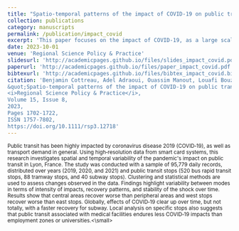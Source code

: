 ```yaml
---
title: "Spatio‐temporal patterns of the impact of COVID‐19 on public transit: An exploratory analysis from Lyon, France"
collection: publications
category: manuscripts
permalink: /publication/impact_covid
excerpt: 'This paper focuses on the impact of COVID-19, as a large scale and long-term disruption, on public transport demand.'
date: 2023-10-01
venue: 'Regional Science Policy & Practice'
slidesurl: 'http://academicpages.github.io/files/slides_impact_covid.pdf'
paperurl: 'http://academicpages.github.io/files/paper_impact_covid.pdf'
bibtexurl: 'http://academicpages.github.io/files/bibtex_impact_covid.bib'
citation: 'Benjamin Cottreau, Adel Adraoui, Ouassim Manout, Louafi Bouzouina,
&quot;Spatio‐temporal patterns of the impact of COVID‐19 on public transit: An exploratory analysis from Lyon, France&quot;,
<i>Regional Science Policy & Practice</i>,
Volume 15, Issue 8,
2023,
Pages 1702-1722,
ISSN 1757-7802,
https://doi.org/10.1111/rsp3.12718'
---
```

<small>Public transit has been highly impacted by coronavirus disease 2019 (COVID‐19), as well as transport demand in general. Using high‐resolution data from smart card systems, this research investigates spatial and temporal variability of the pandemic's impact on public transit in Lyon, France. The study was conducted with a sample of 95,779 daily records, distributed over years (2019, 2020, and 2021) and public transit stops (520 bus rapid transit stops, 88 tramway stops, and 40 subway stops). Clustering and statistical methods are used to assess changes observed in the data. Findings highlight variability between modes in terms of intensity of impacts, recovery patterns, and stability of the shock over time. Results show that central areas recover worse than peripheral areas and west stops recover worse than east stops. Globally, effects of COVID‐19 clear up over time, but not totally, with a faster recovery for subway. Local analysis on specific stops also suggests that public transit associated with medical facilities endures less COVID‐19 impacts than employment zones or universities.<\small> 
